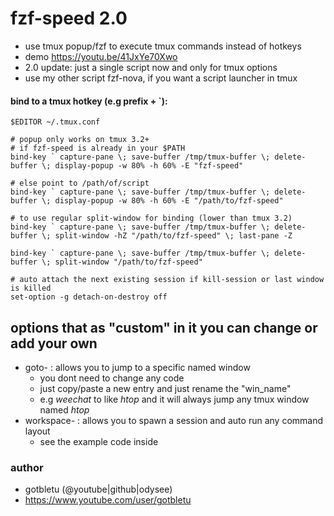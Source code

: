 # fzf-speed 2.0
- use tmux popup/fzf to execute tmux commands instead of hotkeys
- demo https://youtu.be/41JxYe70Xwo
- 2.0 update: just a single script now and only for tmux options
- use my other script fzf-nova, if you want a script launcher in tmux

#### bind to a tmux hotkey (e.g prefix + `):
    
    $EDITOR ~/.tmux.conf
    
    # popup only works on tmux 3.2+
    # if fzf-speed is already in your $PATH
    bind-key ` capture-pane \; save-buffer /tmp/tmux-buffer \; delete-buffer \; display-popup -w 80% -h 60% -E "fzf-speed"
    
    # else point to /path/of/script
    bind-key ` capture-pane \; save-buffer /tmp/tmux-buffer \; delete-buffer \; display-popup -w 80% -h 60% -E "/path/to/fzf-speed"
    
    # to use regular split-window for binding (lower than tmux 3.2)
    bind-key ` capture-pane \; save-buffer /tmp/tmux-buffer \; delete-buffer \; split-window -hZ "/path/to/fzf-speed" \; last-pane -Z
    
    bind-key ` capture-pane \; save-buffer /tmp/tmux-buffer \; delete-buffer \; split-window "/path/to/fzf-speed"
    
    # auto attach the next existing session if kill-session or last window is killed 
    set-option -g detach-on-destroy off
    

## options that as "custom" in it you can change or add your own
- goto- : allows you to jump to a specific named window
  - you dont need to change any code
  - just copy/paste a new entry and just rename the "win_name"
  - e.g _weechat_ to like _htop_ and it will always jump any tmux window named _htop_
- workspace- : allows you to spawn a session and auto run any command layout
  - see the example code inside

### author
- gotbletu (@youtube|github|odysee)
- https://www.youtube.com/user/gotbletu


